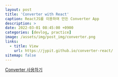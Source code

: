 ```yaml
---
layout: post
title: 'Converter with React'
caption: ReactJS를 이용하여 만든 Converter App
description: >
date: 2022-03-01 08:45:00 +0900
categories: [devlog, practice]
image: /assets/img/post_img/converter.png
links:
  - title: View
    url: https://jypit.github.io/converter-react/
sitemap: false
---
```


<a href="https://jypit.github.io/converter-react/" target="_blank">Converter 사용하기